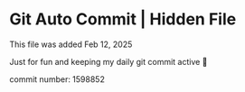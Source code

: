 # Git Auto Commit | Hidden File

This file was added Feb 12, 2025

Just for fun and keeping my daily git commit active 🤪

commit number: 1598852
